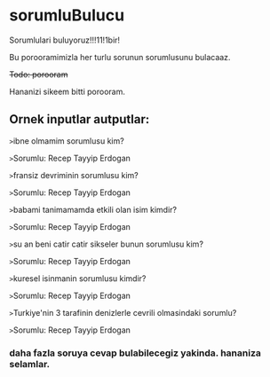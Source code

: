 sorumluBulucu
=============

Sorumlulari buluyoruz!!!11!1bir!

Bu porooramimizla her turlu sorunun sorumlusunu bulacaaz. 

~~Todo: porooram~~

Hananizi sikeem bitti porooram. 

## Ornek inputlar autputlar: 

`>`ibne olmamim sorumlusu kim?

`>`Sorumlu: Recep Tayyip Erdogan


`>`fransiz devriminin sorumlusu kim?

`>`Sorumlu: Recep Tayyip Erdogan


`>`babami tanimamamda etkili olan isim kimdir? 

`>`Sorumlu: Recep Tayyip Erdogan


`>`su an beni catir catir sikseler bunun sorumlusu kim?

`>`Sorumlu: Recep Tayyip Erdogan


`>`kuresel isinmanin sorumlusu kimdir?

`>`Sorumlu: Recep Tayyip Erdogan



`>`Turkiye'nin 3 tarafinin denizlerle cevrili olmasindaki sorumlu?

`>`Sorumlu: Recep Tayyip Erdogan


### daha fazla soruya cevap bulabilecegiz yakinda. hananiza selamlar. 
